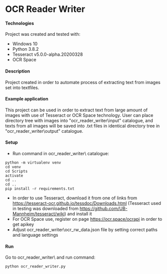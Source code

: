 # OCR Reader Writer


#### Technologies
Project was created and tested with:
* Windows 10
* Python 3.8.2
* Tesseract v5.0.0-alpha.20200328
* OCR Space


#### Description
Project created in order to automate process of extracting text from images set into textfiles.


#### Example application
This project can be used in order to extract text from large amount of images with use of Tesseract or OCR Space technology. User can place directory tree with images into "ocr_reader_writer\input" catalogue, and texts from all images will be saved into .txt files in identical directory tree in "ocr_reader_writer\output" catalogue.


#### Setup
- Run command in ocr_reader_writer\ catalogue:
```
python -m virtualenv venv
cd venv
cd Scripts
activate
cd ..
cd ..
pip install -r requirements.txt
```
- In order to use Tesseract, download it from one of links from https://tesseract-ocr.github.io/tessdoc/Downloads.html (Tesseract used in testing was downloaded from https://github.com/UB-Mannheim/tesseract/wiki) and install it
- For OCR Space use, register on page https://ocr.space/ocrapi in order to get apikey
- Adjust ocr_reader_writer\ocr_rw_data.json file by setting correct paths and language settings


#### Run
Go to ocr_reader_writer\ and run command:
```
python ocr_reader_writer.py
```